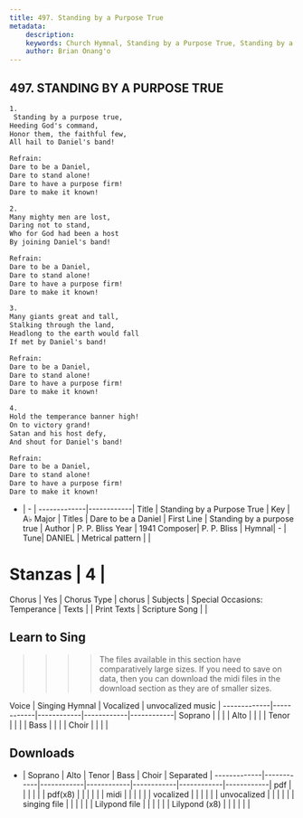 ```yaml
---
title: 497. Standing by a Purpose True
metadata:
    description: 
    keywords: Church Hymnal, Standing by a Purpose True, Standing by a purpose true, Dare to be a Daniel
    author: Brian Onang'o
---
```



## 497. STANDING BY A PURPOSE TRUE

```txt
1.
 Standing by a purpose true, 
Heeding God's command, 
Honor them, the faithful few, 
All hail to Daniel's band! 

Refrain:
Dare to be a Daniel, 
Dare to stand alone! 
Dare to have a purpose firm! 
Dare to make it known! 

2.
Many mighty men are lost, 
Daring not to stand, 
Who for God had been a host 
By joining Daniel's band! 

Refrain:
Dare to be a Daniel, 
Dare to stand alone! 
Dare to have a purpose firm! 
Dare to make it known! 

3.
Many giants great and tall, 
Stalking through the land, 
Headlong to the earth would fall 
If met by Daniel's band! 

Refrain:
Dare to be a Daniel, 
Dare to stand alone! 
Dare to have a purpose firm! 
Dare to make it known! 

4.
Hold the temperance banner high! 
On to victory grand! 
Satan and his host defy, 
And shout for Daniel's band!

Refrain:
Dare to be a Daniel, 
Dare to stand alone! 
Dare to have a purpose firm! 
Dare to make it known! 

```

- |   -  |
-------------|------------|
Title | Standing by a Purpose True |
Key | A♭ Major |
Titles | Dare to be a Daniel |
First Line | Standing by a purpose true |
Author | P. P. Bliss
Year | 1941
Composer| P. P. Bliss |
Hymnal|  - |
Tune| DANIEL |
Metrical pattern | |
# Stanzas | 4 |
Chorus | Yes |
Chorus Type | chorus |
Subjects | Special Occasions: Temperance |
Texts |  |
Print Texts | 
Scripture Song |  |
  
## Learn to Sing

>>>> The files available in this section have comparatively large sizes. If you need to save on data, then you can download the midi files in the download section as they are of smaller sizes.

Voice |  Singing Hymnal | Vocalized | unvocalized music |
-------------|------------|------------|------------|------------|
Soprano | | | |
Alto | | | |
Tenor | | | |
Bass | | | |
Choir | | | |

## Downloads

- |  Soprano | Alto | Tenor | Bass | Choir | Separated |
-------------|------------|------------|------------|------------|------------|------------|
pdf | | | | | |
pdf(x8) | | | | | |
midi | | | | | |
vocalized | | | | | |
unvocalized | | | | | |
singing file | | | | | |
Lilypond file | | | | | |
Lilypond (x8) | | | | | |
  